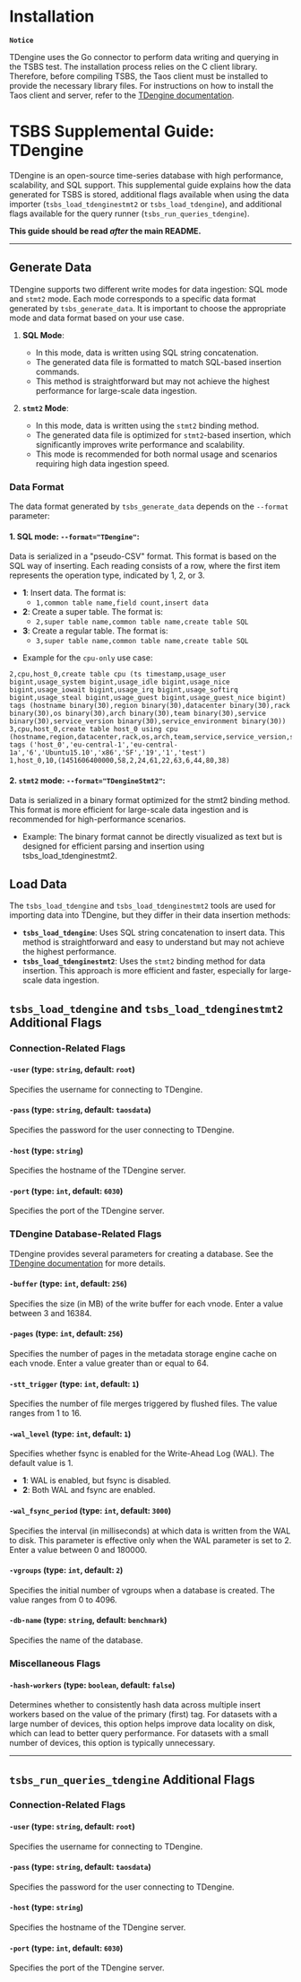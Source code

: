# Installation
**`Notice`**

TDengine uses the Go connector to perform data writing and querying in the 
TSBS test. The installation process relies on the C client library. 
Therefore, before compiling TSBS, the Taos client must be installed to 
provide the necessary library files. For instructions on how to install the 
Taos client and server, refer to the [TDengine documentation](https://docs.tdengine.com/get-started/deploy-from-package/).

# TSBS Supplemental Guide: TDengine

TDengine is an open-source time-series database with high performance, scalability, and SQL support. 
This supplemental guide explains how
the data generated for TSBS is stored, additional flags available when
using the data importer (`tsbs_load_tdenginestmt2` or `tsbs_load_tdengine`), and additional flags
available for the query runner (`tsbs_run_queries_tdengine`). 

**This guide should be read *after* the main README.**

---
## Generate Data

TDengine supports two different write modes for data ingestion: SQL mode and `stmt2` mode. Each mode corresponds to a specific data format generated by `tsbs_generate_data`. It is important to choose the appropriate mode and data format based on your use case.

1. **SQL Mode**:
   - In this mode, data is written using SQL string concatenation.
   - The generated data file is formatted to match SQL-based insertion commands.
   - This method is straightforward but may not achieve the highest performance for large-scale data ingestion.

2. **`stmt2` Mode**:
   - In this mode, data is written using the `stmt2` binding method.
   - The generated data file is optimized for `stmt2`-based insertion, which significantly improves write performance and scalability.
   - This mode is recommended for both normal usage and scenarios requiring high data ingestion speed.

### Data Format

The data format generated by `tsbs_generate_data` depends on the `--format` parameter:

#### 1. SQL mode: **`--format="TDengine"`**:

   Data is serialized in a "pseudo-CSV" format. This format is based on the SQL way of inserting. Each reading consists of a row, where the first item represents the operation type, indicated by 1, 2, or 3.
- **1**: Insert data. The format is:
    - `1,common table name,field count,insert data`
- **2**: Create a super table. The format is:
    - `2,super table name,common table name,create table SQL`
- **3**: Create a regular table. The format is:
    - `3,super table name,common table name,create table SQL`
* Example for the `cpu-only` use case:
```text
2,cpu,host_0,create table cpu (ts timestamp,usage_user bigint,usage_system bigint,usage_idle bigint,usage_nice bigint,usage_iowait bigint,usage_irq bigint,usage_softirq bigint,usage_steal bigint,usage_guest bigint,usage_guest_nice bigint) tags (hostname binary(30),region binary(30),datacenter binary(30),rack binary(30),os binary(30),arch binary(30),team binary(30),service binary(30),service_version binary(30),service_environment binary(30))
3,cpu,host_0,create table host_0 using cpu (hostname,region,datacenter,rack,os,arch,team,service,service_version,service_environment) tags ('host_0','eu-central-1','eu-central-1a','6','Ubuntu15.10','x86','SF','19','1','test')
1,host_0,10,(1451606400000,58,2,24,61,22,63,6,44,80,38)
```

#### 2. `stmt2` mode: **`--format="TDengineStmt2"`**:

Data is serialized in a binary format optimized for the stmt2 binding method.
This format is more efficient for large-scale data ingestion and is recommended for high-performance scenarios.

* Example:
The binary format cannot be directly visualized as text but is designed for efficient parsing and insertion using tsbs_load_tdenginestmt2.

## Load Data
The `tsbs_load_tdengine` and `tsbs_load_tdenginestmt2` tools are used for importing data into TDengine, but they differ in their data insertion methods:

- **`tsbs_load_tdengine`**: Uses SQL string concatenation to insert data. This method is straightforward and easy to understand but may not achieve the highest performance.
- **`tsbs_load_tdenginestmt2`**: Uses the `stmt2` binding method for data insertion. This approach is more efficient and faster, especially for large-scale data ingestion.


## `tsbs_load_tdengine` and `tsbs_load_tdenginestmt2` Additional Flags

### Connection-Related Flags

#### `-user` (type: `string`, default: `root`)

Specifies the username for connecting to TDengine.

#### `-pass` (type: `string`, default: `taosdata`)

Specifies the password for the user connecting to TDengine.

#### `-host` (type: `string`)

Specifies the hostname of the TDengine server.

#### `-port` (type: `int`, default: `6030`)

Specifies the port of the TDengine server.

### TDengine Database-Related Flags

TDengine provides several parameters for creating a database. See the [TDengine documentation][conn-str] for more details.

#### `-buffer` (type: `int`, default: `256`)

Specifies the size (in MB) of the write buffer for each vnode. Enter a value between 3 and 16384.

#### `-pages` (type: `int`, default: `256`)

Specifies the number of pages in the metadata storage engine cache on each vnode. Enter a value greater than or equal to 64.

#### `-stt_trigger` (type: `int`, default: `1`)

Specifies the number of file merges triggered by flushed files. The value ranges from 1 to 16.

#### `-wal_level` (type: `int`, default: `1`)

Specifies whether fsync is enabled for the Write-Ahead Log (WAL). The default value is 1.

- **1**: WAL is enabled, but fsync is disabled.
- **2**: Both WAL and fsync are enabled.

#### `-wal_fsync_period` (type: `int`, default: `3000`)

Specifies the interval (in milliseconds) at which data is written from the WAL to disk. This parameter is effective only when the WAL parameter is set to 2. Enter a value between 0 and 180000.

#### `-vgroups` (type: `int`, default: `2`)

Specifies the initial number of vgroups when a database is created. The value ranges from 0 to 4096.

#### `-db-name` (type: `string`, default: `benchmark`)

Specifies the name of the database.

### Miscellaneous Flags

#### `-hash-workers` (type: `boolean`, default: `false`)

Determines whether to consistently hash data across multiple insert workers based on the value of the primary (first) tag. For datasets with a large number of devices, this option helps improve data locality on disk, which can lead to better query performance. For datasets with a small number of devices, this option is typically unnecessary.

[conn-str]: https://docs.tdengine.com/tdengine-reference/sql-manual/manage-databases/

---

## `tsbs_run_queries_tdengine` Additional Flags

### Connection-Related Flags

#### `-user` (type: `string`, default: `root`)

Specifies the username for connecting to TDengine.

#### `-pass` (type: `string`, default: `taosdata`)

Specifies the password for the user connecting to TDengine.

#### `-host` (type: `string`)

Specifies the hostname of the TDengine server.

#### `-port` (type: `int`, default: `6030`)

Specifies the port of the TDengine server.

